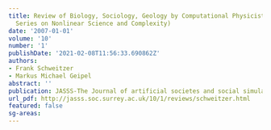 ```yaml
---
title: Review of Biology, Sociology, Geology by Computational Physicists (Monograph
  Series on Nonlinear Science and Complexity)
date: '2007-01-01'
volume: '10'
number: '1'
publishDate: '2021-02-08T11:56:33.690862Z'
authors:
- Frank Schweitzer
- Markus Michael Geipel
abstract: ''
publication: JASSS-The Journal of artificial societes and social simulation
url_pdf: http://jasss.soc.surrey.ac.uk/10/1/reviews/schweitzer.html
featured: false
sg-areas:
---
```

